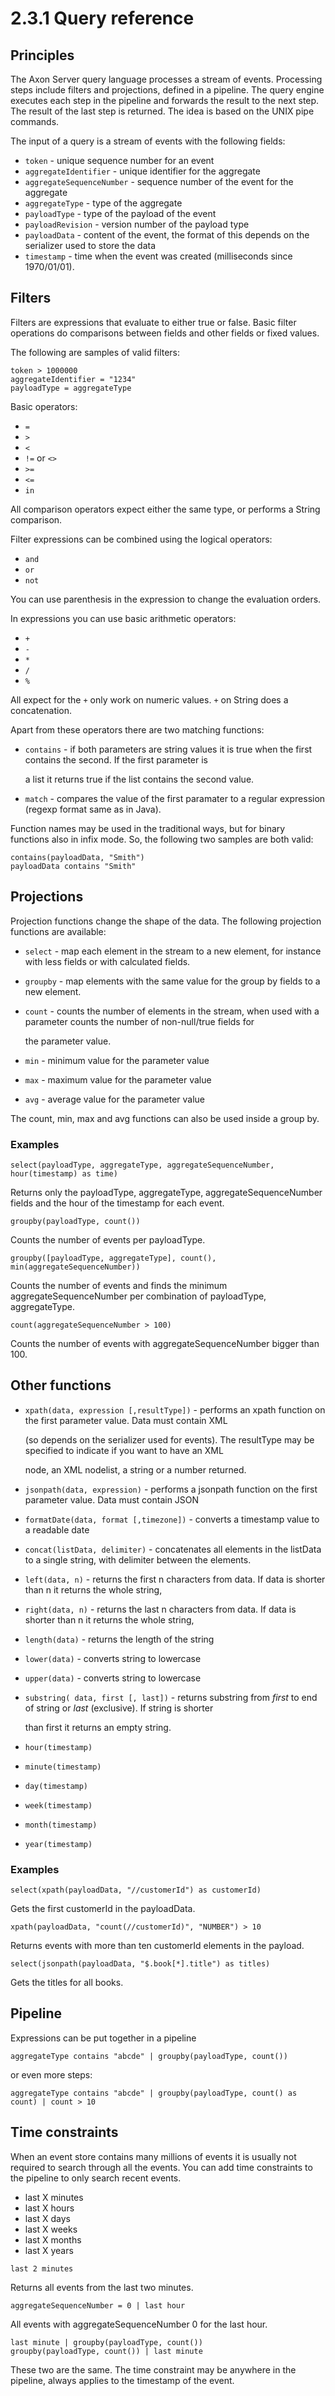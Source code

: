 # 2.3.1 Query reference

## Principles

The Axon Server query language processes a stream of events. Processing steps include filters and projections, defined in a pipeline. The query engine executes each step in the pipeline and forwards the result to the next step. The result of the last step is returned. The idea is based on the UNIX pipe commands.

The input of a query is a stream of events with the following fields:

* `token` - unique sequence number for an event
* `aggregateIdentifier` - unique identifier for the aggregate
* `aggregateSequenceNumber` - sequence number of the event for the aggregate
* `aggregateType` - type of the aggregate
* `payloadType` - type of the payload of the event
* `payloadRevision` - version number of the payload type
* `payloadData` - content of the event, the format of this depends on the serializer used to store the data
* `timestamp` - time when the event was created \(milliseconds since 1970/01/01\).

## Filters

Filters are expressions that evaluate to either true or false. Basic filter operations do comparisons between fields and other fields or fixed values.

The following are samples of valid filters:

```text
token > 1000000
aggregateIdentifier = "1234"
payloadType = aggregateType
```

Basic operators:

* `=`
* `>`
* `<`
* `!=` or `<>`
* `>=`
* `<=`
* `in`

All comparison operators expect either the same type, or performs a String comparison.

Filter expressions can be combined using the logical operators:

* `and`
* `or`
* `not`

You can use parenthesis in the expression to change the evaluation orders.

In expressions you can use basic arithmetic operators:

* `+`
* `-`
* `*`
* `/`
* `%`

All expect for the `+` only work on numeric values. `+` on String does a concatenation.

Apart from these operators there are two matching functions:

* `contains` - if both parameters are string values it is true when the first contains the second. If the first parameter is

  a list it returns true if the list contains the second value.

* `match` - compares the value of the first paramater to a regular expression \(regexp format same as in Java\).

Function names may be used in the traditional ways, but for binary functions also in infix mode. So, the following two samples are both valid:

```text
contains(payloadData, "Smith")
payloadData contains "Smith"
```

## Projections

Projection functions change the shape of the data. The following projection functions are available:

* `select` - map each element in the stream to a new element, for instance with less fields or with calculated fields.
* `groupby` - map elements with the same value for the group by fields to a new element.
* `count` - counts the number of elements in the stream, when used with a parameter counts the number of non-null/true fields for

  the parameter value.

* `min` - minimum value for the parameter value
* `max` - maximum value for the parameter value
* `avg` - average value for the parameter value

The count, min, max and avg functions can also be used inside a group by.

### Examples

```text
select(payloadType, aggregateType, aggregateSequenceNumber, hour(timestamp) as time)
```

Returns only the payloadType, aggregateType, aggregateSequenceNumber fields and the hour of the timestamp for each event.

```text
groupby(payloadType, count())
```

Counts the number of events per payloadType.

```text
groupby([payloadType, aggregateType], count(), min(aggregateSequenceNumber))
```

Counts the number of events and finds the minimum aggregateSequenceNumber per combination of payloadType, aggregateType.

```text
count(aggregateSequenceNumber > 100)
```

Counts the number of events with aggregateSequenceNumber bigger than 100.

## Other functions

* `xpath(data, expression [,resultType])` - performs an xpath function on the first parameter value. Data must contain XML

  \(so depends on the serializer used for events\). The resultType may be specified to indicate if you want to have an XML

  node, an XML nodelist, a string or a number returned.

* `jsonpath(data, expression)` - performs a jsonpath function on the first parameter value. Data must contain JSON
* `formatDate(data, format [,timezone])` - converts a timestamp value to a readable date
* `concat(listData, delimiter)` - concatenates all elements in the listData to a single string, with delimiter between the elements.
* `left(data, n)` - returns the first n characters from data. If data is shorter than n it returns the whole string,
* `right(data, n)` - returns the last n characters from data. If data is shorter than n it returns the whole string,
* `length(data)` - returns the length of the string
* `lower(data)` - converts string to lowercase
* `upper(data)`  - converts string to lowercase
* `substring( data, first [, last])` - returns substring from _first_ to end of string or _last_ \(exclusive\). If string is shorter

  than first it returns an empty string.

* `hour(timestamp)`
* `minute(timestamp)`
* `day(timestamp)`
* `week(timestamp)`
* `month(timestamp)`
* `year(timestamp)`

### Examples

```text
select(xpath(payloadData, "//customerId") as customerId)
```

Gets the first customerId in the payloadData.

```text
xpath(payloadData, "count(//customerId)", "NUMBER") > 10
```

Returns events with more than ten customerId elements in the payload.

```text
select(jsonpath(payloadData, "$.book[*].title") as titles)
```

Gets the titles for all books.

## Pipeline

Expressions can be put together in a pipeline

```text
aggregateType contains "abcde" | groupby(payloadType, count())
```

or even more steps:

```text
aggregateType contains "abcde" | groupby(payloadType, count() as count) | count > 10
```

## Time constraints

When an event store contains many millions of events it is usually not required to search through all the events. You can add time constraints to the pipeline to only search recent events.

* last X minutes
* last X hours
* last X days
* last X weeks
* last X months
* last X years

```text
last 2 minutes
```

Returns all events from the last two minutes.

```text
aggregateSequenceNumber = 0 | last hour
```

All events with aggregateSequenceNumber 0 for the last hour.

```text
last minute | groupby(payloadType, count())
groupby(payloadType, count()) | last minute
```

These two are the same. The time constraint may be anywhere in the pipeline, always applies to the timestamp of the event.

